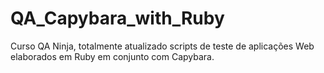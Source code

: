 # QA_Capybara_with_Ruby
Curso QA Ninja, totalmente atualizado scripts de teste de aplicações Web elaborados em Ruby em conjunto com Capybara.
